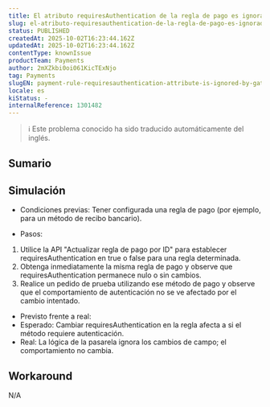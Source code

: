 ```yaml
---
title: El atributo requiresAuthentication de la regla de pago es ignorado por la pasarela (no puede aplicarse/anularse a través de la API).
slug: el-atributo-requiresauthentication-de-la-regla-de-pago-es-ignorado-por-la-pasarela-no-puede-aplicarseanularse-a-traves-de-la-api
status: PUBLISHED
createdAt: 2025-10-02T16:23:44.162Z
updatedAt: 2025-10-02T16:23:44.162Z
contentType: knownIssue
productTeam: Payments
author: 2mXZkbi0oi061KicTExNjo
tag: Payments
slugEN: payment-rule-requiresauthentication-attribute-is-ignored-by-gateway-cannot-be-enforcedoverridden-via-api
locale: es
kiStatus: -
internalReference: 1301482
---
```


>ℹ️ Este problema conocido ha sido traducido automáticamente del inglés.

## Sumario

## Simulación



- Condiciones previas: Tener configurada una regla de pago (por ejemplo, para un método de recibo bancario).


- Pasos:
1) Utilice la API "Actualizar regla de pago por ID" para establecer requiresAuthentication en true o false para una regla determinada.
2) Obtenga inmediatamente la misma regla de pago y observe que requiresAuthentication permanece nulo o sin cambios.
3) Realice un pedido de prueba utilizando ese método de pago y observe que el comportamiento de autenticación no se ve afectado por el cambio intentado.


- Previsto frente a real:
- Esperado: Cambiar requiresAuthentication en la regla afecta a si el método requiere autenticación.
- Real: La lógica de la pasarela ignora los cambios de campo; el comportamiento no cambia.

## Workaround


N/A


